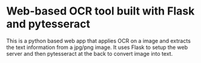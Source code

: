 # Web-based OCR tool built with Flask and pytesseract

This is a python based web app that applies OCR on a image and extracts the text information from a jpg/png image. It uses Flask to setup the web server and then pytesseract at the back to convert image into text.